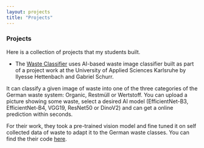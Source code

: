 ```yaml
---
layout: projects
title: "Projects"
---
```

<h3 class="fw-bold border-bottom pb-3 mb-5">Projects</h3>
Here is a collection of projects that my students built.


- The [Waste Classifier](http://193.196.37.242:7860/)  uses AI-based waste image classifier built as part of a project work at the University of Applied Sciences Karlsruhe by Ilyesse Hettenbach and Gabriel Schurr.

It can classify a given image of waste into one of the three categories of the German waste system: Organic, Restmüll or Wertstoff.
You can upload a picture showing some waste, select a desired AI model (EfficientNet-B3, EfficientNet-B4, VGG19, ResNet50 or DinoV2) and can get a online prediction within seconds. 

For their work, they took a pre-trained vision model and fine tuned it on self collected data of waste to adapt it to the German waste classes.
You can find the their code [here](https://github.com/Gabriel9753/Waste-Classification-Project).
